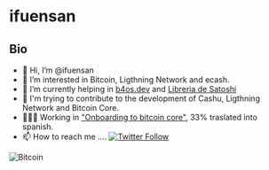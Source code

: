 # ifuensan 

## Bio
- 👋 Hi, I’m @ifuensan
- 👀 I’m interested in Bitcoin, Ligthning Network and ecash.
- 🌱 I’m currently helping in [b4os.dev](https://b4os.dev) and [Libreria de Satoshi](https://www.libreriadesatoshi.com)
- 💞️ I'm trying to contribute to the development of Cashu, Ligthning Network and Bitcoin Core.
- 🧑🏽‍💻 Working in ["Onboarding to bitcoin core"](https://ifuensan.github.io/onboarding-to-bitcoin-core/), 33% traslated into spanish.
- 📫 How to reach me ....
[![Twitter Follow](https://img.shields.io/twitter/follow/ibiko1?style=social)](https://twitter.com/ibiko1)

![Bitcoin](https://img.shields.io/badge/Bitcoin-000?style=for-the-badge&logo=bitcoin&logoColor=white)
